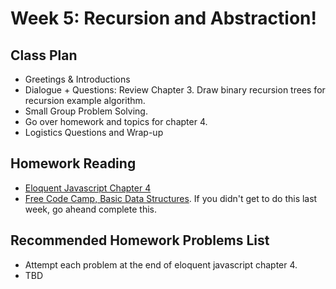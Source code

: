 # Week 5: Recursion and Abstraction! 

## Class Plan
* Greetings &amp; Introductions 
* Dialogue + Questions: Review Chapter 3. Draw binary recursion trees for recursion example algorithm.
* Small Group Problem Solving. 
* Go over homework and topics for chapter 4. 
* Logistics Questions and Wrap-up

## Homework Reading 
* [Eloquent Javascript Chapter 4](https://eloquentjavascript.net/03_functions.html)
* [Free Code Camp, Basic Data Structures](https://learn.freecodecamp.org/javascript-algorithms-and-data-structures/basic-data-structures/use-an-array-to-store-a-collection-of-data). If you didn't get to do this last week, go aheand complete this. 

## Recommended Homework Problems List
* Attempt each problem at the end of eloquent javascript chapter 4. 
* TBD

